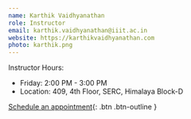 ```yaml
---
name: Karthik Vaidhyanathan
role: Instructor
email: karthik.vaidhyanathan@iiit.ac.in
website: https://karthikvaidhyanathan.com
photo: karthik.png
---
```


Instructor Hours: 
- Friday: 2:00 PM - 3:00 PM
- Location: 409, 4th Floor, SERC, Himalaya Block-D

[Schedule an appointment](https://outlook.office.com/bookwithme/user/749beeeeb5574f129571d05d3c027cec@iiit.ac.in?anonymous&ep=plink){: .btn .btn-outline }
